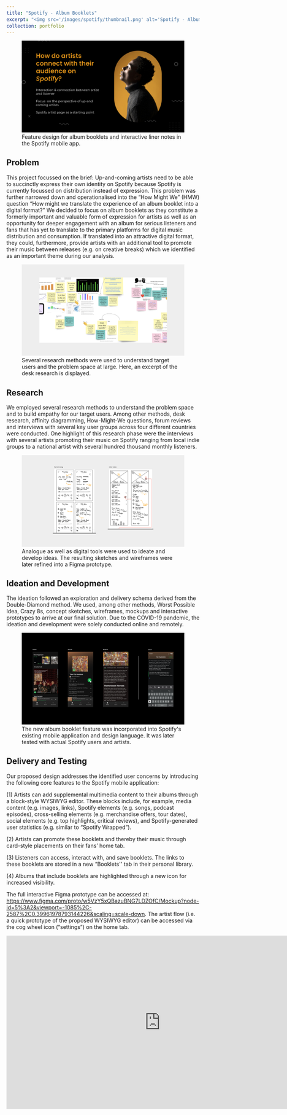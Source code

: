 ```yaml
---
title: "Spotify - Album Booklets"
excerpt: "<img src='/images/spotify/thumbnail.png' alt='Spotify - Album Booklets' style='margin-bottom: 0.5rem; max-height: 500px'><br/>Feature design for album booklets and interactive liner notes in the Spotify mobile app."
collection: portfolio
---
```


<figure>
  <img src='/images/spotify/thumbnail.png' alt='Spotify - Album Booklets' />
  <figcaption>
    Feature design for album booklets and interactive liner notes in the Spotify mobile app.
  </figcaption>
</figure>

## Problem

This project focussed on the brief: Up-and-coming artists need to be able to succinctly express their own identity on Spotify because Spotify is currently focussed on distribution instead of expression. This problem was further narrowed down and operationalised into the “How Might We” (HMW) question “How might we translate the experience of an album booklet into a digital format?” We decided to focus on album booklets as they constitute a formerly important and valuable form of expression for artists as well as an opportunity for deeper engagement with an album for serious listeners and fans that has yet to translate to the primary platforms for digital music distribution and consumption. If translated into an attractive digital format, they could, furthermore, provide artists with an additional tool to promote their music between releases (e.g. on creative breaks) which we identified as an important theme during our analysis.

<figure>
  <img src='/images/spotify/research.png' alt='Excerpt of desk research' />
  <figcaption>
    Several research methods were used to understand target users and the problem space at large. Here, an excerpt of the desk research is displayed.
  </figcaption>
</figure>

## Research

We employed several research methods to understand the problem space and to build empathy for our target users. Among other methods, desk research, affinity diagramming, How-Might-We questions, forum reviews and interviews with several key user groups across four different countries were conducted. One highlight of this research phase were the interviews with several artists promoting their music on Spotify ranging from local indie groups to a national artist with several hundred thousand monthly listeners.

<figure>
  <img src='/images/spotify/ideation.png' alt='Sketches' />
  <figcaption>
    Analogue as well as digital tools were used to ideate and develop ideas. The resulting sketches and wireframes were later refined into a Figma prototype.
  </figcaption>
</figure>

## Ideation and Development

The ideation followed an exploration and delivery schema derived from the Double-Diamond method. We used, among other methods, Worst Possible Idea, Crazy 8s, concept sketches, wireframes, mockups and interactive prototypes to arrive at our final solution. Due to the COVID-19 pandemic, the ideation and development were solely conducted online and remotely.

<figure>
  <img src='/images/spotify/mockups.png' alt='Mockups' />
  <figcaption>
    The new album booklet feature was incorporated into Spotify's existing mobile application and design language. It was later tested with actual Spotify users and artists.
  </figcaption>
</figure>

## Delivery and Testing

Our proposed design addresses the identified user concerns by introducing the following core features to the Spotify mobile application:

(1) Artists can add supplemental multimedia content to their albums through a block-style WYSIWYG editor. These blocks include, for example, media content (e.g. images, links), Spotify elements (e.g. songs, podcast episodes), cross-selling elements (e.g. merchandise offers, tour dates), social elements (e.g. top highlights, critical reviews), and Spotify-generated user statistics (e.g. similar to “Spotify Wrapped”).

(2) Artists can promote these booklets and thereby their music through card-style placements on their fans’ home tab.

(3) Listeners can access, interact with, and save booklets. The links to these booklets are stored in a new “Booklets'' tab in their personal library.

(4) Albums that include booklets are highlighted through a new icon for increased visibility.

The full interactive Figma prototype can be accessed at: <https://www.figma.com/proto/w5VzY5xQBazuBNG7LDZOfC/Mockup?node-id=5%3A2&viewport=-1085%2C-2587%2C0.39961978793144226&scaling=scale-down>. The artist flow (i.e. a quick prototype of the proposed WYSIWYG editor) can be accessed via the cog wheel icon (“settings”) on the home tab.

<iframe style="border: 1px solid rgba(0, 0, 0, 0.1);" width="800" height="450" src="https://www.figma.com/embed?embed_host=share&url=https%3A%2F%2Fwww.figma.com%2Fproto%2Fw5VzY5xQBazuBNG7LDZOfC%2FGroup-1-Album-Booklets-in-Spotify%3Fpage-id%3D0%253A1%26node-id%3D5%253A2%26starting-point-node-id%3D5%253A2" allowfullscreen></iframe>
